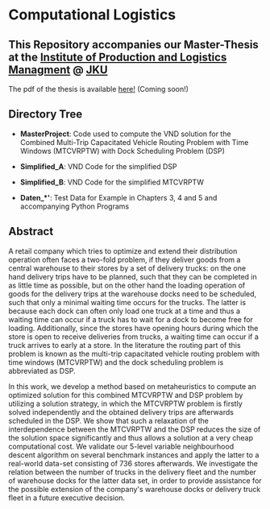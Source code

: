 # Computational Logistics

## This Repository accompanies our Master-Thesis at the [Institute of Production and Logistics Managment](https://www.jku.at/en/institute-of-production-and-logistics-management/) @ [JKU](http://www.jku.at)

The pdf of the thesis is available [here!](http://google.com) (Coming soon!)

## Directory Tree

* **MasterProject**: Code used to compute the VND solution for the Combined Multi-Trip Capacitated Vehicle Routing Problem with Time Windows (MTCVRPTW) with Dock Scheduling Problem (DSP)

* **Simplified_A**:  VND Code for the simplified DSP

* **Simplified_B**:  VND Code for the simplified MTCVRPTW

* **Daten_*'**:  Test Data for Example in Chapters 3, 4 and 5 and accompanying Python Programs 

## Abstract

A retail company which tries to optimize and extend their distribution operation often faces a two-fold problem, if they deliver goods from a central warehouse to their stores by a set of delivery trucks: on the one hand delivery trips have to be planned, such that they can be completed in as little time as possible, but on the other hand the loading operation of goods for the delivery trips at the warehouse docks need to be scheduled, such that only a minimal waiting time occurs for the trucks. The latter is because each dock can often only load one truck at a time and thus a waiting time can occur if a truck has to wait for a dock to become free for loading. Additionally, since the stores have opening hours during which the store is open to receive deliveries from trucks, a waiting time can occur if a truck arrives to early at a store. In the literature the routing part of this problem is known as the multi-trip capacitated vehicle routing problem with time windows (MTCVRPTW) and the dock scheduling problem is abbreviated as DSP.

In this work, we develop a method based on metaheuristics to compute an optimized solution for this combined MTCVRPTW and DSP problem by utilizing a solution strategy, in which the MTCVRPTW problem is firstly solved independently and the obtained delivery trips are afterwards scheduled in the DSP. We show that such a relaxation of the interdependence between the MTCVRPTW and the DSP reduces the size of the solution space significantly and thus allows a solution at a very cheap computational cost. We validate our 5-level variable neighbourhood descent algorithm on several benchmark instances and apply the latter to a real-world data-set consisting of 736 stores afterwards. We investigate the relation between the number of trucks in the delivery fleet and the number of warehouse docks for the latter data set, in order to provide assistance for the possible extension of the company's warehouse docks or delivery truck fleet in a future executive decision.
